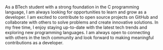 As a BTech student with a strong foundation in the C programming language, I am always looking for opportunities to learn and grow as a developer. I am excited to contribute to open source projects on GitHub and collaborate with others to solve problems and create innovative solutions. In my free time, I enjoy staying up-to-date with the latest tech trends and exploring new programming languages. I am always open to connecting with others in the tech community and look forward to making meaningful contributions as a developer.
